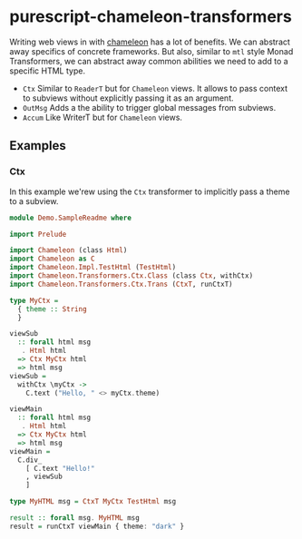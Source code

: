 # purescript-chameleon-transformers

Writing web views in with
[chameleon](https://github.com/thought2/purescript-chameleon) has a lot of
benefits. We can abstract away specifics of concrete frameworks. 
But also, similar to `mtl` style Monad Transformers, we can abstract away common abilities
we need to add to a specific HTML type.

- `Ctx` Similar to `ReaderT` but for `Chameleon` views. It allows to pass
  context to subviews without explicitly passing it as an argument.
- `OutMsg` Adds a the ability to trigger global messages from subviews.
- `Accum` Like WriterT but for `Chameleon` views.
  
## Examples
### Ctx

In this example we'rew using the `Ctx` transformer to implicitly pass a theme to a subview.


```hs
module Demo.SampleReadme where

import Prelude

import Chameleon (class Html)
import Chameleon as C
import Chameleon.Impl.TestHtml (TestHtml)
import Chameleon.Transformers.Ctx.Class (class Ctx, withCtx)
import Chameleon.Transformers.Ctx.Trans (CtxT, runCtxT)

type MyCtx =
  { theme :: String
  }

viewSub
  :: forall html msg
   . Html html
  => Ctx MyCtx html
  => html msg
viewSub =
  withCtx \myCtx ->
    C.text ("Hello, " <> myCtx.theme)

viewMain
  :: forall html msg
   . Html html
  => Ctx MyCtx html
  => html msg
viewMain =
  C.div_
    [ C.text "Hello!"
    , viewSub
    ]

type MyHTML msg = CtxT MyCtx TestHtml msg

result :: forall msg. MyHTML msg
result = runCtxT viewMain { theme: "dark" }
```